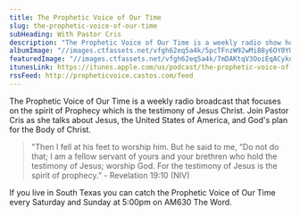 ```yaml
---
title: The Prophetic Voice of Our Time
slug: the-prophetic-voice-of-our-time
subHeading: With Pastor Cris
description: "The Prophetic Voice of Our Time is a weekly radio show hosted by Pastor Cristina Sosso. It airs every weekend on AM 630 the Word in South Texas. Join Pastor Cris as she covers a wide range of topics including: The United States of America, prophecy, developing a relationship with Jesus and more."
albumImage: "//images.ctfassets.net/vfgh62eq5a4k/5pcTFnzW92wMi88y6OY0YU/261f0f4d99d41206fb9da9d7d97d86d1/download.jpg"
featuredImage: "//images.ctfassets.net/vfgh62eq5a4k/7mDAKtqV3OoiEqACykoIa6/4a6d3277b9deb857b30f5735771303fa/59de700b69f6bf000143ec7d_IMG_4878-as-Smart-Object-1-smaller-compressor.jpg"
itunesLink: https://itunes.apple.com/us/podcast/the-prophetic-voice-of-our-time/id1036387563
rssFeed: http://propheticvoice.castos.com/feed
---
```

The Prophetic Voice of Our Time is a weekly radio broadcast that focuses on the spirit of Prophecy which is the testimony of Jesus Christ. Join Pastor Cris as she talks about Jesus, the United States of America, and God's plan for the Body of Christ.

> "Then I fell at his feet to worship him. But he said to me, “Do not do that; I am a fellow servant of yours and your brethren who hold the testimony of Jesus; worship God. For the testimony of Jesus is the spirit of prophecy.” - Revelation 19:10 (NIV)

If you live in South Texas you can catch the Prophetic Voice of Our Time every Saturday and Sunday at 5:00pm on AM630 The Word.


